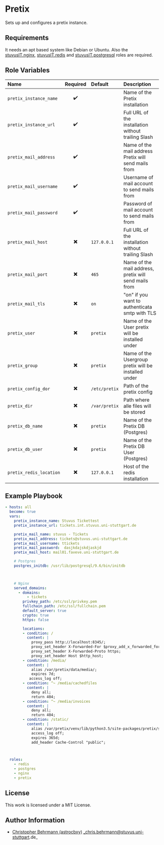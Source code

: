 # Pretix

Sets up and configures a pretix instance.


## Requirements

It needs an apt based system like Debian or Ubuntu. Also the [stuvusIT.nginx](https://github.com/stuvusIT/nginx), [stuvusIT.redis](https://github.com/stuvusIT/redis) and [stuvusIT.postgresql](https://github.com/stuvusIT/postgresql) roles are required.








## Role Variables

| Name                                | Required                 | Default                                                                     | Description                                                                                                                                                                                     |
|:------------------------------------|:------------------------:|:----------------------------------------------------------------------------|:------------------------------------------------------------------------------------------------------------------------------------------------------------------------------------------------|
| `pretix_instance_name`                 | :heavy_check_mark:       |                                                                             | Name of the Pretix installation |
| `pretix_instance_url`                  | :heavy_check_mark:       |                                                                             | Full URL of the installation without trailing Slash |
| `pretix_mail_address`                  | :heavy_check_mark:       |                                                                             | Name of the mail address Pretix will send mails from |
| `pretix_mail_username`                 | :heavy_check_mark:       |                                                                             | Username of mail account to send mails from |
| `pretix_mail_password`                 | :heavy_check_mark:       |                                                                             | Password of mail account to send mails from |
| `pretix_mail_host`                     | :heavy_multiplication_x:       |  `127.0.0.1`                                                          | Full URL of the installation without trailing Slash |
| `pretix_mail_port`                     | :heavy_multiplication_x:       |  `465`                                                                | Name of the mail address, pretix will send mails from |
| `pretix_mail_tls`                      | :heavy_multiplication_x:       |  `on`                                                                 | "on" if you want to authenticata smtp with TLS |
| `pretix_user`                      | :heavy_multiplication_x:       |  `pretix`                                                                 | Name of the User pretix will be installed under |
| `pretix_group`                     | :heavy_multiplication_x:       |  `pretix`                                                                 | Name of the Usergroup pretix will be installed under |
| `pretix_config_dor`              | :heavy_multiplication_x:       |  `/etc/pretix`                                                               | Path of the pretix config |
| `pretix_dir`                     | :heavy_multiplication_x:       |  `/var/pretix`                                                               | Path where alle files will be stored |
| `pretix_db_name`                     | :heavy_multiplication_x:       |  `pretix`                                                                 | Name of the Pretix DB (Postgres) |
| `pretix_db_user`                     | :heavy_multiplication_x:       |  `pretix`                                                                 | Name of the Pretix DB User (Postgres) |
| `pretix_redis_location`                     | :heavy_multiplication_x:       |  `127.0.0.1`                                                       | Host of the redis installation |



## Example Playbook

```yml
- hosts: all
  become: true
  vars:
    pretix_instance_name: Stuvus Tickettest
    pretix_instance_url: tickets.int.stuvus.uni-stuttgart.de

    pretix_mail_name: stuvus - Tickets
    pretix_mail_address: tickets@stuvus.uni-stuttgart.de
    pretix_mail_username: ttickets
    pretix_mail_password:  dasjkdajskdjaskjd
    pretix_mail_host: mail01.faveve.uni-stuttgart.de

    # Postgres
    postgres_initdb: /usr/lib/postgresql/9.6/bin/initdb


    
    # Nginx
    served_domains:
      - domains:
          - tickets
        privkey_path: /etc/ssl/privkey.pem
        fullchain_path: /etc/ssl/fullchain.pem
        default_server: true
        crypto: true
        https: false

        locations:
        - condition: /
          content: |
            proxy_pass http://localhost:8345/;
            proxy_set_header X-Forwarded-For $proxy_add_x_forwarded_for;
            proxy_set_header X-Forwarded-Proto https;
            proxy_set_header Host $http_host;
        - condition: /media/
          content: |
            alias /var/pretix/data/media/;
            expires 7d;
           access_log off;
        - condition: ^~ /media/cachedfiles 
          content: |
            deny all;
            return 404;
        - condition: ^~ /media/invoices 
          content: |
            deny all;
            return 404;
        - condition: /static/ 
          content: |
            alias /var/pretix/venv/lib/python3.5/site-packages/pretix/static.dist/;
            access_log off;
            expires 365d;
            add_header Cache-Control "public";



  roles:
    - redis
    - postgres
    - nginx
    - pretix
```

## License

This work is licensed under a MIT License.


## Author Information

- [Christopher Behrmann (astrocbxy)](https://github.com/astrocbxy) _chris.behrmann@stuvus.uni-stuttgart.de_
